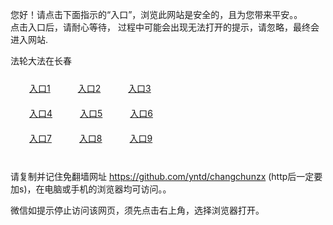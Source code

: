 您好！请点击下面指示的“入口”，浏览此网站是安全的，且为您带来平安。。 <br/>
点击入口后，请耐心等待， 过程中可能会出现无法打开的提示，请忽略，最终会进入网站. </br>

法轮大法在长春<br/>
<div style="padding:10px"><a style="margin:20px" target="_blank" href="https://d1pqei7r21bfq7.cloudfront.net/2Qpsp?yvsofbq" id="ccLink1" rel="nofollow">入口1</a> <a target="_blank" style="margin:20px" href="https://d3rp2umscql6qf.cloudfront.net/2Qpsp?caxcbgp" id="ccLink2" rel="nofollow">入口2</a> <a style="margin:20px" target="_blank" href="https://d1pmjzhnr4y9b0.cloudfront.net/2Qpsp?vnliv" id="ccLink3" rel="nofollow">入口3</a></div>

<div style="padding:10px" ><a style="margin:20px" target="_blank" href="https://d1pqei7r21bfq7.cloudfront.net/2Qpsp?yvsofbq" id="ccLink4" rel="nofollow">入口4</a> <a style="margin:20px" href="https://d3rp2umscql6qf.cloudfront.net/2Qpsp?caxcbgp" target="_blank" id="ccLink5" rel="nofollow">入口5</a> <a style="margin:20px" href="https://d1pmjzhnr4y9b0.cloudfront.net/2Qpsp?vnliv" target="_blank" id="ccLink6" rel="nofollow">入口6</a></div>

<div style="padding:10px"><a style="margin:20px" target="_blank" href="https://d1pqei7r21bfq7.cloudfront.net/2Qpsp?yvsofbq" id="ccLink7" rel="nofollow">入口7</a> <a style="margin:20px" href="https://d3rp2umscql6qf.cloudfront.net/2Qpsp?caxcbgp" target="_blank" id="ccLink8" rel="nofollow">入口8</a> <a style="margin:20px" target="_blank" href="https://d1pmjzhnr4y9b0.cloudfront.net/2Qpsp?vnliv" id="ccLink9" rel="nofollow">入口9</a></div>

<br/>



请复制并记住免翻墙网址 https://github.com/yntd/changchunzx (http后一定要加s)，在电脑或手机的浏览器均可访问。。<br/>

微信如提示停止访问该网页，须先点击右上角，选择浏览器打开。
